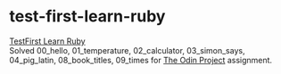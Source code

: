# test-first-learn-ruby
<a href="http://testfirst.org/learn_ruby"> TestFirst Learn Ruby</a>
<br>Solved 00_hello, 01_temperature, 02_calculator, 03_simon_says, 04_pig_latin, 08_book_titles, 09_times for <a href="http://www.theodinproject.com/web-development-101/ruby">The Odin Project</a> assignment.
